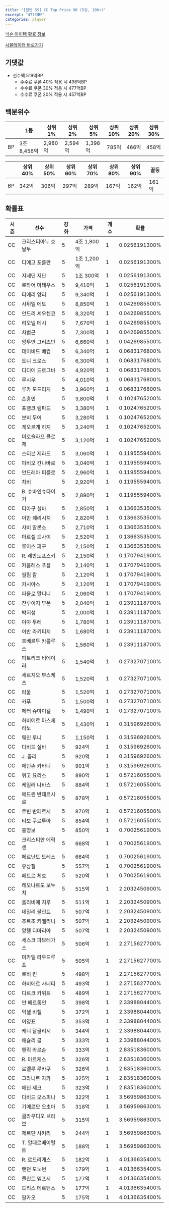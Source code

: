 ```yaml
---
title: "[일반 SS] CC Top Price 90 (5강, 106+)"
excerpt: "477억BP"
categories: player
---
```

[넥슨 아이템 확률 정보](http://iteminfo.nexon.com/probability/fco?sn=7401)

[시뮬레이터 바로가기](/simulator/7401)
## 기댓값
- 선수팩 519억BP
  - 수수료 쿠폰 40% 적용 시 498억BP
  - 수수료 쿠폰 30% 적용 시 477억BP
  - 수수료 쿠폰 20% 적용 시 457억BP


## 백분위수

||1등|상위1%|상위2%|상위5%|상위10%|상위20%|상위30%|
|---|---|---|---|---|---|---|---|
|BP|3조 8,456억|2,980억|2,594억|1,398억|785억|466억|458억|

||상위40%|상위50%|상위60%|상위70%|상위80%|상위90%|꼴등|
|---|---|---|---|---|---|---|---|
|BP|342억|306억|297억|289억|167억|162억|161억|


## 확률표

|시즌|선수|강화|가격|개수|확률|
|---|---|---|---|---|---|
|CC|크리스티아누 호날두|5|4조 1,800억|1|0.0256191300%|
|CC|디에고 포를란|5|1조 1,200억|1|0.0256191300%|
|CC|지네딘 지단|5|1조 300억|1|0.0256191300%|
|CC|로타어 마테우스|5|9,410억|1|0.0256191300%|
|CC|티에리 앙리|5|9,340억|1|0.0256191300%|
|CC|사뮈엘 에토|5|8,850억|1|0.0426985500%|
|CC|안드리 셰우첸코|5|8,320억|1|0.0426985500%|
|CC|리오넬 메시|5|7,670억|1|0.0426985500%|
|CC|차범근|5|7,300억|1|0.0426985500%|
|CC|앙투안 그리즈만|5|6,660억|1|0.0426985500%|
|CC|데이비드 베컴|5|6,340억|1|0.0683176800%|
|CC|토니 크로스|5|6,300억|1|0.0683176800%|
|CC|디디에 드로그바|5|4,920억|1|0.0683176800%|
|CC|루시우|5|4,010억|1|0.0683176800%|
|CC|루카 모드리치|5|3,960억|1|0.0683176800%|
|CC|손흥민|5|3,800억|1|0.1024765200%|
|CC|프랭크 램파드|5|3,380억|1|0.1024765200%|
|CC|보비 무어|5|3,280억|1|0.1024765200%|
|CC|게오르게 하지|5|3,240억|1|0.1024765200%|
|CC|미로슬라프 클로제|5|3,120억|1|0.1024765200%|
|CC|스티븐 제라드|5|3,060억|1|0.1195559400%|
|CC|파비오 칸나바로|5|3,040억|1|0.1195559400%|
|CC|안드레아 피를로|5|2,960억|1|0.1195559400%|
|CC|차비|5|2,920억|1|0.1195559400%|
|CC|B. 슈바인슈타이거|5|2,890억|1|0.1195559400%|
|CC|티아구 실바|5|2,850억|1|0.1366353500%|
|CC|이반 페리시치|5|2,820억|1|0.1366353500%|
|CC|샤비 알론소|5|2,710억|1|0.1366353500%|
|CC|마르셀 드사이|5|2,520억|1|0.1366353500%|
|CC|루이스 피구|5|2,150억|1|0.1366353500%|
|CC|R. 레반도프스키|5|2,150억|1|0.1707941900%|
|CC|카를레스 푸욜|5|2,140억|1|0.1707941900%|
|CC|필립 람|5|2,120억|1|0.1707941900%|
|CC|카시야스|5|2,120억|1|0.1707941900%|
|CC|파올로 말디니|5|2,060억|1|0.1707941900%|
|CC|잔루이지 부폰|5|2,040억|1|0.2391118700%|
|CC|박지성|5|2,000억|1|0.2391118700%|
|CC|야야 투레|5|1,780억|1|0.2391118700%|
|CC|이반 라키티치|5|1,680억|1|0.2391118700%|
|CC|호베르투 카를루스|5|1,560억|1|0.2391118700%|
|CC|파트리크 비에이라|5|1,540억|1|0.2732707100%|
|CC|세르지오 부스케츠|5|1,520억|1|0.2732707100%|
|CC|라울|5|1,520억|1|0.2732707100%|
|CC|카푸|5|1,500억|1|0.2732707100%|
|CC|페터 슈마이켈|5|1,490억|1|0.2732707100%|
|CC|하비에르 마스체라노|5|1,430억|1|0.3159692600%|
|CC|웨인 루니|5|1,150억|1|0.3159692600%|
|CC|다비드 실바|5|924억|1|0.3159692600%|
|CC|J. 콜러|5|920억|1|0.3159692600%|
|CC|에딘손 카바니|5|901억|1|0.3159692600%|
|CC|위고 요리스|5|890억|1|0.5721605500%|
|CC|케일러 나바스|5|884억|1|0.5721605500%|
|CC|에드윈 반데르사르|5|878억|1|0.5721605500%|
|CC|로빈 반페르시|5|870억|1|0.5721605500%|
|CC|티보 쿠르투아|5|854억|1|0.5721605500%|
|CC|홍명보|5|850억|1|0.7002561900%|
|CC|크리스티안 에릭센|5|668억|1|0.7002561900%|
|CC|페르난도 토레스|5|664억|1|0.7002561900%|
|CC|유상철|5|557억|1|0.7002561900%|
|CC|페트르 체흐|5|520억|1|0.7002561900%|
|CC|레오나르도 보누치|5|515억|1|2.2032450900%|
|CC|올리비에 지루|5|511억|1|2.2032450900%|
|CC|데일리 블린트|5|507억|1|2.2032450900%|
|CC|조르조 키엘리니|5|507억|1|2.2032450900%|
|CC|앙헬 디마리아|5|507억|1|2.2032450900%|
|CC|세스크 파브레가스|5|506억|1|2.2715627700%|
|CC|미카엘 라우드루프|5|505억|1|2.2715627700%|
|CC|로비 킨|5|498억|1|2.2715627700%|
|CC|하비에르 사네티|5|493억|1|2.2715627700%|
|CC|디르크 카위트|5|489억|1|2.2715627700%|
|CC|얀 베르통언|5|398억|1|2.3398804400%|
|CC|악셀 비첼|5|372억|1|2.3398804400%|
|CC|이영표|5|353억|1|2.3398804400%|
|CC|케니 달글리시|5|344억|1|2.3398804400%|
|CC|애슐리 콜|5|333억|1|2.3398804400%|
|CC|헨릭 라르손|5|333억|1|2.8351836000%|
|CC|R. 마르케스|5|326억|1|2.8351836000%|
|CC|로멜루 루카쿠|5|326억|1|2.8351836000%|
|CC|그라니트 자카|5|325억|1|2.8351836000%|
|CC|에딘 제코|5|323억|1|2.8351836000%|
|CC|다비드 오스피나|5|322억|1|3.5695986300%|
|CC|기예르모 오초아|5|318억|1|3.5695986300%|
|CC|클라우디오 브라보|5|315억|1|3.5695986300%|
|CC|제르단 샤키리|5|244억|1|3.5695986300%|
|CC|T. 알데르베이럴트|5|188억|1|3.5695986300%|
|CC|R. 로드리게스|5|182억|1|4.0136635400%|
|CC|랜던 도노번|5|179억|1|4.0136635400%|
|CC|클린트 뎀프시|5|177억|1|4.0136635400%|
|CC|드리스 메르턴스|5|177억|1|4.0136635400%|
|CC|팔카오|5|175억|1|4.0136635400%|
